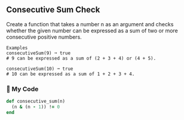 ## Consecutive Sum Check

Create a function that takes a number n as an argument and checks whether the given number can be expressed as a sum of two or more consecutive positive numbers.
```
Examples
consecutiveSum(9) ➞ true
# 9 can be expressed as a sum of (2 + 3 + 4) or (4 + 5).

consecutiveSum(10) ➞ true
# 10 can be expressed as a sum of 1 + 2 + 3 + 4.
```
### 💎 My Code
```ruby
def consecutive_sum(n)
  (n & (n - 1)) != 0
end
```
